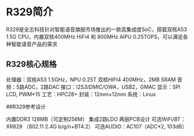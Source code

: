 # R329简介

R329是全志科技针对智能语音旗舰市场推出的一款高集成度SoC，搭载双核A53 1.5G CPU，内置双核400MHz HiFi4 和 800MHz AIPU 0.25TOPS，可以满足各种智能语音产品的需求

## R329核心规格

处理器：双核A53 1.5GHz，NPU 0.25T
双核HIFI4 400MHz，2MB SRAM
音频：5路ADC，2路DAC
接口：I2S*3/DMIC/OWA，USB*2，GMAC
显示：SPI LCD, PWM*15
工艺：HPC28+
封装：12mm×12mm
系统：Linux

##R329参考设计

内置DDR3 128MB（可定制256M）
集成2路LDO
两层PCB设计
可选WiFi/BT：XR829
（802.11 2.4G b/g/n+BT4.2）
可选AUDIO：AC107（ADC*2, 103dB）
